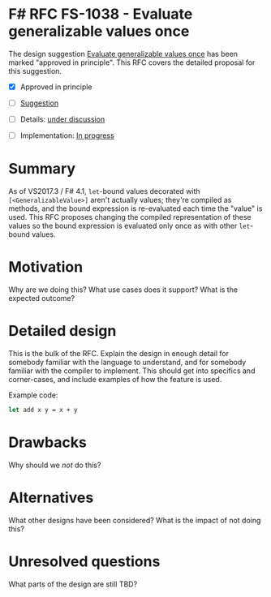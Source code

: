 # F# RFC FS-1038 - Evaluate generalizable values once

The design suggestion [Evaluate generalizable values once](https://github.com/fsharp/fslang-suggestions/issues/602) has been marked "approved in principle".
This RFC covers the detailed proposal for this suggestion.

* [x] Approved in principle
* [ ] [Suggestion](https://github.com/fsharp/fslang-suggestions/issues/602)
* [ ] Details: [under discussion](https://github.com/fsharp/FSharpLangDesign/issues/FILL-ME-IN)
* [ ] Implementation: [In progress](https://github.com/Microsoft/visualfsharp/pull/FILL-ME-IN)


# Summary
[summary]: #summary

As of VS2017.3 / F# 4.1, ``let``-bound values decorated with ``[<GeneralizableValue>]`` aren't actually values; they're compiled as
methods, and the bound expression is re-evaluated each time the "value" is used. This RFC proposes changing the compiled
representation of these values so the bound expression is evaluated only once as with other ``let``-bound values.

# Motivation
[motivation]: #motivation

Why are we doing this? What use cases does it support? What is the expected outcome?

# Detailed design
[design]: #detailed-design

This is the bulk of the RFC. Explain the design in enough detail for somebody familiar
with the language to understand, and for somebody familiar with the compiler to implement.
This should get into specifics and corner-cases, and include examples of how the feature is used.

Example code:

```fsharp
let add x y = x + y
```

# Drawbacks
[drawbacks]: #drawbacks

Why should we *not* do this?

# Alternatives
[alternatives]: #alternatives

What other designs have been considered? What is the impact of not doing this?

# Unresolved questions
[unresolved]: #unresolved-questions

What parts of the design are still TBD?

